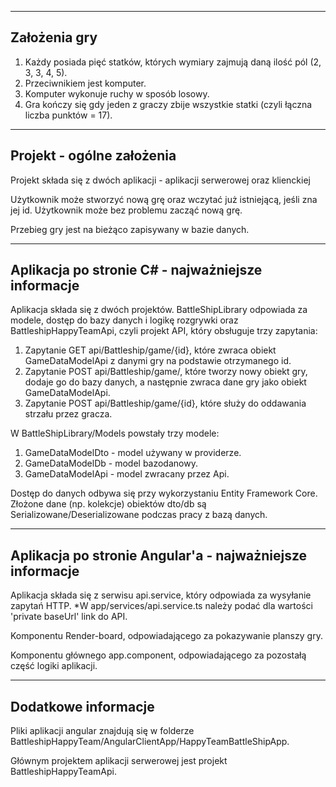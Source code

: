 --------------------------------------------------
Założenia gry
--------------------------------------------------

1. Każdy posiada pięć statków, których wymiary zajmują daną ilość pól (2, 3, 3, 4, 5).
2. Przeciwnikiem jest komputer.
4. Komputer wykonuje ruchy w sposób losowy.
5. Gra kończy się gdy jeden z graczy zbije wszystkie statki (czyli łączna liczba punktów = 17).


--------------------------------------------------
Projekt - ogólne założenia
--------------------------------------------------

Projekt składa się z dwóch aplikacji - aplikacji serwerowej oraz klienckiej

Użytkownik może stworzyć nową grę oraz wczytać już istniejącą, jeśli zna jej id.
Użytkownik może bez problemu zacząć nową grę.

Przebieg gry jest na bieżąco zapisywany w bazie danych.

--------------------------------------------------
Aplikacja po stronie C# - najważniejsze informacje
--------------------------------------------------

Aplikacja składa się z dwóch projektów. 
BattleShipLibrary odpowiada za modele, dostęp do bazy danych i logikę rozgrywki oraz 
BattleshipHappyTeamApi, czyli projekt API, który obsługuje trzy zapytania:

1. Zapytanie GET api/Battleship/game/{id}, które zwraca obiekt GameDataModelApi z danymi gry na podstawie otrzymanego id.   
2. Zapytanie POST api/Battleship/game/, które tworzy nowy obiekt gry, dodaje go do bazy danych, a następnie zwraca dane gry jako obiekt GameDataModelApi.
3. Zapytanie POST api/Battleship/game/{id}, które służy do oddawania strzału przez gracza.

W BattleShipLibrary/Models powstały trzy modele:
1. GameDataModelDto - model używany w providerze.
2. GameDataModelDb - model bazodanowy.
3. GameDataModelApi - model zwracany przez Api.

Dostęp do danych odbywa się przy wykorzystaniu Entity Framework Core.
Złożone dane (np. kolekcje) obiektów dto/db są Serializowane/Deserializowane podczas pracy z bazą danych.


---------------------------------------------------------
Aplikacja po stronie Angular'a - najważniejsze informacje
---------------------------------------------------------

Aplikacja składa się z serwisu api.service, który odpowiada za wysyłanie zapytań HTTP.
  *W app/services/api.service.ts należy podać dla wartości 'private baseUrl' link do API.

Komponentu Render-board, odpowiadającego za pokazywanie planszy gry.

Komponentu głównego app.component, odpowiadającego za pozostałą część logiki aplikacji.

---------------------------------------------------------
Dodatkowe informacje
---------------------------------------------------------

Pliki aplikacji angular znajdują się w folderze BattleshipHappyTeam/AngularClientApp/HappyTeamBattleShipApp.

Głównym projektem aplikacji serwerowej jest projekt BattleshipHappyTeamApi.
